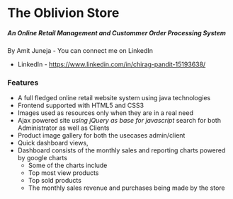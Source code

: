 # The Oblivion Store
##### An Online Retail Management and Custommer Order Processing System

By Amit Juneja - 
You can connect me on LinkedIn

* LinkedIn - https://www.linkedin.com/in/chirag-pandit-15193638/

### Features 
* A full fledged online retail website system using java technologies
* Frontend supported with HTML5 and CSS3 
* Images used as resources only when they are in a real need 
* Ajax powered site _using jQuery as base for javascript_ search for both Administrator as well as Clients
* Product image gallery for both the usecases admin/client
* Quick dashboard views,
* Dashboard consists of the monthly sales and reporting charts powered by google charts
	* Some of the charts include 
	* Top most view products
	* Top sold products
	* The monthly sales revenue and purchases being made by the store
	
